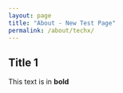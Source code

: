 ```yaml
---
layout: page
title: "About - New Test Page"
permalink: /about/techx/
---
```


## Title 1
This text is in **bold**
